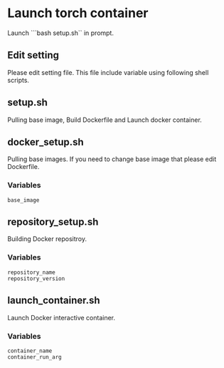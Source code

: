 # Launch torch container
Launch ```bash setup.sh`` in prompt.

## Edit setting
Please edit setting file.
This file include variable using following shell scripts.

## setup.sh
Pulling base image, Build Dockerfile and Launch docker container.

## docker_setup.sh
Pulling base images.
If you need to change base image that please edit Dockerfile.
### Variables
```
base_image
```

## repository_setup.sh
Building Docker repositroy.
### Variables
```
repository_name
repository_version
```

## launch_container.sh
Launch Docker interactive container.
### Variables
```
container_name
container_run_arg
````

